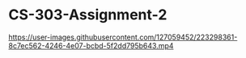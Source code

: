 # CS-303-Assignment-2
https://user-images.githubusercontent.com/127059452/223298361-8c7ec562-4246-4e07-bcbd-5f2dd795b643.mp4
